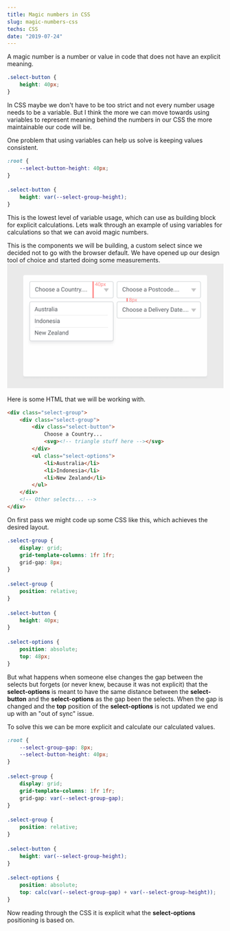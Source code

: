```yaml
---
title: Magic numbers in CSS
slug: magic-numbers-css
techs: CSS
date: "2019-07-24"
---
```


A magic number is a number or value in code that does not have an explicit meaning.

```css
.select-button {
    height: 40px;
}
```

In CSS maybe we don't have to be too strict and not every number usage needs to be a variable. But I think the more we can move towards using variables to represent meaning behind the numbers in our CSS the more maintainable our code will be.

One problem that using variables can help us solve is keeping values consistent.
```css
:root {
    --select-button-height: 40px;
}

.select-button {
    height: var(--select-group-height);
}

```
This is the lowest level of variable usage, which can use as building block for explicit calculations. Lets walk through an example of using variables for calculations so that we can avoid magic numbers.

This is the components we will be building, a custom select since we decided not to go with the browser default. We have opened up our design tool of choice and started doing some measurements.
![Measuring Distances](./magic-numbers.png)

Here is some HTML that we will be working with.

```html
<div class="select-group">
    <div class="select-group">
        <div class="select-button">
            Choose a Country...
            <svg><!-- triangle stuff here --></svg>
        </div>
        <ul class="select-options">
            <li>Australia</li>
            <li>Indonesia</li>
            <li>New Zealand</li>
        </ul>
    </div>
    <!-- Other selects... -->
</div>
```

On first pass we might code up some CSS like this, which achieves the desired layout.

```css
.select-group {
    display: grid;
    grid-template-columns: 1fr 1fr;
    grid-gap: 8px;
}

.select-group {
    position: relative;
}

.select-button {
    height: 40px;
}

.select-options {
    position: absolute;
    top: 48px;
}
```

But what happens when someone else changes the gap between the selects but forgets (or never knew, because it was not explicit) that the **select-options** is meant to have the same distance between the **select-button** and the **select-options** as the gap been the selects. When the gap is changed and the **top** position of the **select-options** is not updated we end up with an "out of sync" issue. 

To solve this we can be more explicit and calculate our calculated values.

```css
:root {
    --select-group-gap: 8px;
    --select-button-height: 40px;
}

.select-group {
    display: grid;
    grid-template-columns: 1fr 1fr;
    grid-gap: var(--select-group-gap);
}

.select-group {
    position: relative;
}

.select-button {
    height: var(--select-group-height);
}

.select-options {
    position: absolute;
    top: calc(var(--select-group-gap) + var(--select-group-height));
}
```

Now reading through the CSS it is explicit what the **select-options** positioning is based on.